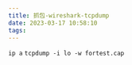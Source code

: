 ```yaml
---
title: 抓包-wireshark-tcpdump
date: 2023-03-17 10:58:10
tags:
---
```

`ip a`
`tcpdump -i lo -w fortest.cap`